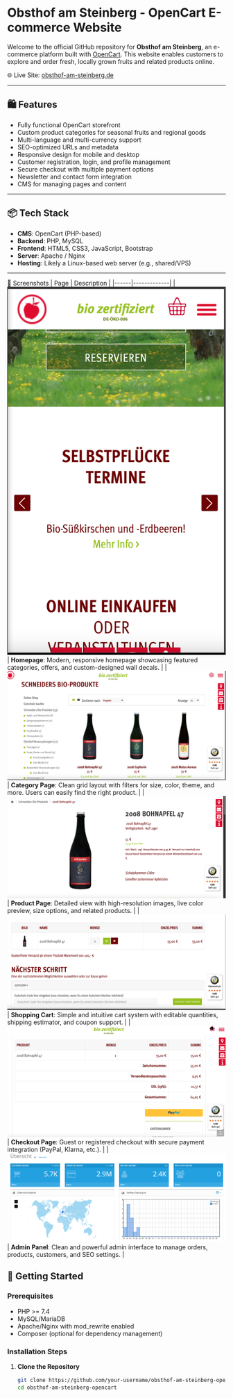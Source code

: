 # Obsthof am Steinberg - OpenCart E-commerce Website

Welcome to the official GitHub repository for **Obsthof am Steinberg**, an e-commerce platform built with [OpenCart](https://www.opencart.com/). This website enables customers to explore and order fresh, locally grown fruits and related products online.

🌐 Live Site: [obsthof-am-steinberg.de](https://obsthof-am-steinberg.de/)

---

## 🛍️ Features

- Fully functional OpenCart storefront
- Custom product categories for seasonal fruits and regional goods
- Multi-language and multi-currency support
- SEO-optimized URLs and metadata
- Responsive design for mobile and desktop
- Customer registration, login, and profile management
- Secure checkout with multiple payment options
- Newsletter and contact form integration
- CMS for managing pages and content

---

## 📦 Tech Stack

- **CMS**: OpenCart (PHP-based)
- **Backend**: PHP, MySQL
- **Frontend**: HTML5, CSS3, JavaScript, Bootstrap
- **Server**: Apache / Nginx
- **Hosting**: Likely a Linux-based web server (e.g., shared/VPS)

---

📸 Screenshots
| Page | Description |
|------|-------------|
| ![Homepage](image/1.png) | **Homepage**: Modern, responsive homepage showcasing featured categories, offers, and custom-designed wall decals. |
| ![Category Page](image/2.png) | **Category Page**: Clean grid layout with filters for size, color, theme, and more. Users can easily find the right product. |
| ![Product Page](image/3.png) | **Product Page**: Detailed view with high-resolution images, live color preview, size options, and related products. |
| ![Shopping Cart](image/4.png) | **Shopping Cart**: Simple and intuitive cart system with editable quantities, shipping estimator, and coupon support. |
| ![Checkout Page](image/5.png) | **Checkout Page**: Guest or registered checkout with secure payment integration (PayPal, Klarna, etc.). |
| ![Admin Dashboard](image/6.png) | **Admin Panel**: Clean and powerful admin interface to manage orders, products, customers, and SEO settings. |

## 🚀 Getting Started

### Prerequisites

- PHP >= 7.4
- MySQL/MariaDB
- Apache/Nginx with mod_rewrite enabled
- Composer (optional for dependency management)

### Installation Steps

1. **Clone the Repository**
   ```bash
   git clone https://github.com/your-username/obsthof-am-steinberg-opencart.git
   cd obsthof-am-steinberg-opencart
